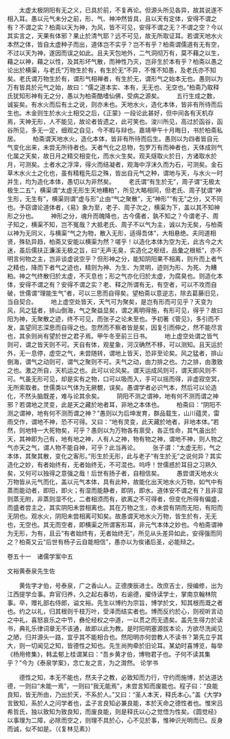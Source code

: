 <!-- { "loadSidebar": true } -->
　　太虚太极阴阳有无之义，已具於前，不复再论。但源头所见各异，故其说遂不相入耳。愚以元气未分之前，形、气、神冲然皆具，且以天有定体，安得不谓之有？不谓之实？柏斋以天为神，为风，皆不可见，安得不谓之无？不谓之空？今以其实言之，天果有体邪？果止於清气耶？远不可见，故无所取证耳。若谓天地水火本然之体，皆自太虚种子而出，道体岂不实乎？岂不有乎？柏斋谓儒道有无有空，不过以天为神，遂因而误之如此。且夫天包地外，二气洞彻万有，莫不藉之以生，藉之以神，藉之以性，及其形坏气散，而神性乃灭，岂非生於本有乎？柏斋以愚之论出於横渠，与老氏“万物生於有，有生於无”不异，不惟不知愚，及老氏亦不知矣。老氏谓万物生於有，谓形气相禅者，有生於无，谓形气之始本无也。愚则以为万有皆具於元气之始，故曰：“儒之道本实、本有，无无也、无空也。”柏斋乃取释氏犹知形神有无之分，愚以为柏斋酷嗜仙佛，受病之源矣。
　　五行生成之数，诚妄矣。有水火而后有土之说，则亦未也。天地水火，造化本体，皆非有所待而后生也。木金则生於水火土相交之后，《正蒙》一段论此甚好，但中间各有天机存焉，天神无形，人不能见，故论者皆遗之，此可笑也。浚川所见，高过於函谷，函谷所见，多无一定，细观之自见，今不暇与辩也。嘉靖甲午十月晦日，书於柏斋私居。
　　柏斋谓天地水火，造化本体，皆非有所待而后生。愚则以为四者皆自元气变化出来，未尝无所待者也。天者气化之总物，包罗万有而神者也，天体成则气化属之天矣，故日月之精交相变化，而水火生矣。观夫燧取火於日，方诸取水於月，可测矣。土者水之浮滓，得火而结凝者，观海中浮沫久而为石，可测矣。金石草木水火土之化也，虽有精粗先后之殊，皆出自元气之种，谓地与天，与水火一时并生，均为造化本体，愚切以为非然矣。
　　老氏谓“有生於无”，周子谓“无极太极生二五”，横渠谓“太虚无形生天地糟粕”，所见大略相同，但老氏、周子犹谓“神生形，无生有”，横渠则谓“虚与形”止由“气之聚散”，无“神形”“有无”之分，又不同也。予窃谓论道体者，《易》象为至，老子、周子次之，横渠为下，盖以其不知神形之分也。
　　神形之分，魂升而魄降也，古今儒者，孰不知之？今谓老子、周子知之，横渠不知，岂不冤哉？大抵老氏、周子不以气为主，诚以为无矣，与柏斋以神为无同义，与横渠“气之为物，散入无形，适得吾体”，大相悬绝。夫同道相贤，殊轨异趋，柏斋又安能以横渠为然？嗟乎！以造化本体为空为无，此古今之大迷，虽后儒扶正濂溪无极之旨，曰“无声无臭，实造化之枢纽，品彙之根柢”，亦不明言何物之主，岂非谈虚说空乎？但形神之分，能知阴阳果不相离，则升而上者气之精也，降而下者气之迹也，精则为神、为生、为灵明，迹则为形、为死、为糟粕。神之气终散归於太虚，不灭息也；形之气亦化归於太虚，为腐臭也。则造化本体，安得不谓之有？安得不谓之实？老、释之所谓有无，有空者，可以不攻而自破，世儒谓“理能生气”者，可以三思而自得矣。望柏斋以意逆志，除去葛藤旧见，当自契合。
　　地上虚空处皆天，天气可为聚矣，是岂有形而可见乎？天变为风，风之猛者，排山倒海，气之聚益显矣，谓之离明得施，有形可见，得乎？故曰阳为神，无聚散之迹，终不可见，而张子之论未至也。予初著《管见》，多引而不发，盖望同志深思而自得之也。忽然而不察者皆是矣，因复引而伸之，然不能尽言也，其余则尚有望於世之君子焉。甲午冬至前三日书。
　　地上虚空处谓之皆气则可，谓之皆天则不可。天自有体，观星象，河汉确然不移，可以测知。且天运於外，无一息停，虚空之气，未尝随转，谓地上皆天，恐非至论矣。风之猛者，排山倒海，谓气之动则可，谓气之聚则不可。夫气之动，由力排之也。力之排，由激致之也。激之所自，天机运之也。此可以论风矣。谓天运成风则可，谓天即风则不可。气虽无形可见，却是实有之物，口可以吸而入，手可以摇而得，非虚寂空冥，无所索取者。世儒类以气体为无厥覩，误矣。愚谓学者必识气本，然后可以论造化，不然头脑既差，难与论其余矣。
　　阴阳不测之谓神，地有何不测而谓之神邪？若谓地之灵变，此是天之藏於地者耳，非地之本体也。
　　柏斋曰：“阴阳不测之谓神，地有何不测而谓之神？”愚则以为后坤发育，群品载生，山川蕴灵，雷雨交作，谓地不神，恐不可得。又曰：“地有灵变，此天藏於地者，非地本体。”若然，则地特一大死物矣，可乎？愚则以为万物各有禀受，各正性命，其气虽出於天，其神即为己有，地有地之神，人有人之神，物有物之神，谓地不神，则人物之气亦天之气，谓人物不能自神，可乎？此当再论。
　　张子谓：“太虚无形，气之本体，其聚其散，变化之客形。”形生於无形，此与老子“有生於无”之说何异？其实造化之妙，有者始终有，无者始终无，不可混也。呜呼！世儒惑於耳目之习熟久矣，又何可以独得之意强之哉！后世有扬子者，自相信矣。
　　愚尝谓天地水火万物皆从元气而化，盖以元气本体，具有此种，故能化出天地水火万物，如气中有蒸而能动者，即阳，即火；有湿而能静者，即阴，即水。道体安不谓之有？且非湿则蒸无附，非蒸则湿不化，二者相须而有，欲离之不可得者，但变化所得有偏盛，而盛者尝主之，其实阴阳未尝相离也。其在万物之生，亦未尝有阴而无阳，有阳而无阴也。观水火，阴阳未尝相离可知矣。故愚谓天地水火万物，皆生於有，无无也，无空也。其无而空者，即横渠之所谓客形耳，非元气本体之妙也。今柏斋谓神为无形，为有，且云“有者始终有，无者始终无”，所见从头差异如此，安得强而同之？柏斋又云“后世有杨子云自能相信”，愚亦以为俟诸后圣，必能辩之。



卷五十一　诸儒学案中五

文裕黄泰泉先生佐

　　黄佐字才伯，号泰泉，广之香山人。正德庚辰进士。改庶吉士，授编修，出为江西提学佥事。弃官归养，久之起右春坊，右谕德，擢侍读学士，掌南京翰林院事。卒，赠礼部右侍郎，谥文裕。先生以博约为宗旨，博学於文，知其根而溉之者也。约之以礼，归其根则千枝万叶，受泽而结实者也。博而反约於心，则视听言动之中礼，喜怒哀乐之中节，彝伦经权之中道，一以贯之而无遗矣。盖先生得力於读书，典礼乐律词章无不该通，故即以此为教。是时阳明塞源拔本论，方欲尽洗闻见之陋，归并源头一路，宜乎其不能相合也。然阳明亦何尝教人不读书？第先立乎其大，则一切闻见之知，皆德性之知也。先生尚拘牵於旧论耳。某幼时喜博览，每举《杨用修集》，韩孟郁上桂谓某曰：“吾乡黄才伯，博物君子也。子何不读其集乎？”今为《泰泉学案》，念亡友之言，为之潸然。
论学书

　　德性之知，本无不能也，然夫子之教，必致知而力行，守约而施博，於达道达德，一则曰“未能一焉”，一则曰“我无能焉”，未尝言知而废能也。程子曰：“良能良知，皆无所由，乃出於天，不系於人。”又曰：“圣人本天，释氏本心。”盖《大学》言致知，系於人之问学者也，孟子言良知必兼良能，本於天命之德性者也。惟宋吕希哲氏，独以致知为致良知，而废良能，则是释氏以心之觉悟为性矣。《圆觉经》以事理为二障，必除而空之，则理不具於心，心不见於事，惟神识光明而已。反身而诚，似不如是。（《复林见素》）
